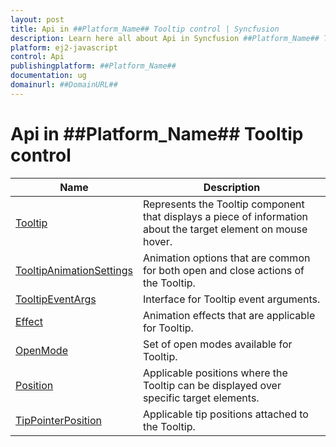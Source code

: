 ```yaml
---
layout: post
title: Api in ##Platform_Name## Tooltip control | Syncfusion
description: Learn here all about Api in Syncfusion ##Platform_Name## Tooltip control of Syncfusion Essential JS 2 and more.
platform: ej2-javascript
control: Api 
publishingplatform: ##Platform_Name##
documentation: ug
domainurl: ##DomainURL##
---
```


# Api in ##Platform_Name## Tooltip control


| Name | Description |
|------|-------------|
| [Tooltip](./api-tooltip.html)| Represents the Tooltip component that displays a piece of information about the target element on mouse hover.|
| [TooltipAnimationSettings](./api-tooltipAnimationSettings.html)| Animation options that are common for both open and close actions of the Tooltip.|
| [TooltipEventArgs](./api-tooltipEventArgs.html)| Interface for Tooltip event arguments.|
| [Effect](./api-effect.html)| Animation effects that are applicable for Tooltip.|
| [OpenMode](./api-openMode.html)| Set of open modes available for Tooltip.|
| [Position](./api-position.html)| Applicable positions where the Tooltip can be displayed over specific target elements.|
| [TipPointerPosition](./api-tipPointerPosition.html)| Applicable tip positions attached to the Tooltip.|
